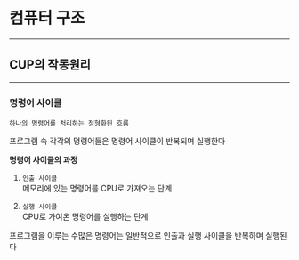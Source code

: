 # 컴퓨터 구조
---
## CUP의 작동원리
---
### 명령어 사이클
```
하나의 명령어를 처리하는 정형화된 흐름
```
프로그램 속 각각의 명령어들은 명령어 사이클이 반복되며 실행한다

**명령어 사이클의 과정**   
1. `인출 사이클`    
메모리에 있는 명령어를 CPU로 가져오는 단계

2. `실행 사이클`   
CPU로 가여온 명령어를 실행하는 단계

프로그램을 이루는 수많은 명령어는 일반적으로 인출과 실행 사이클을 반복하며 실행된다